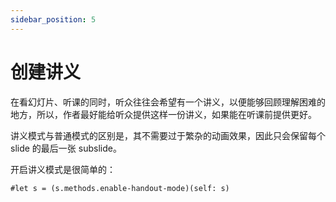 ```yaml
---
sidebar_position: 5
---
```


# 创建讲义

在看幻灯片、听课的同时，听众往往会希望有一个讲义，以便能够回顾理解困难的地方，所以，作者最好能给听众提供这样一份讲义，如果能在听课前提供更好。

讲义模式与普通模式的区别是，其不需要过于繁杂的动画效果，因此只会保留每个 slide 的最后一张 subslide。

开启讲义模式是很简单的：

```typst
#let s = (s.methods.enable-handout-mode)(self: s)
```

